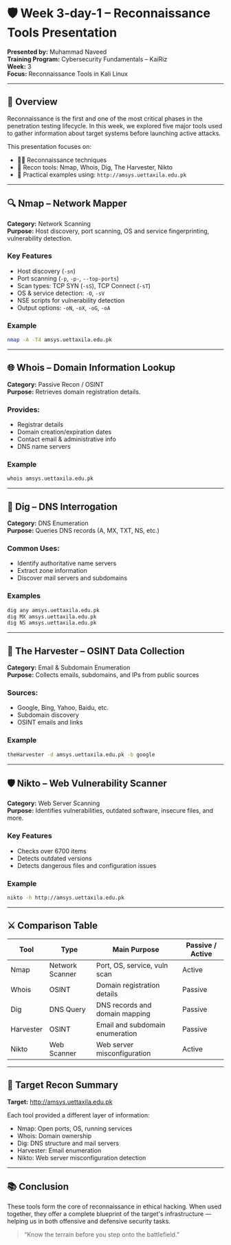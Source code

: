 # 🛡️ Week 3-day-1 – Reconnaissance Tools Presentation

**Presented by:** Muhammad Naveed  
**Training Program:** Cybersecurity Fundamentals – KaiRiz  
**Week:** 3  
**Focus:** Reconnaissance Tools in Kali Linux  

---

## 📌 Overview

Reconnaissance is the first and one of the most critical phases in the penetration testing lifecycle. In this week, we explored five major tools used to gather information about target systems before launching active attacks.

This presentation focuses on:

- 🕵️‍♂️ Reconnaissance techniques  
- 🧰 Recon tools: Nmap, Whois, Dig, The Harvester, Nikto  
- 🏁 Practical examples using: `http://amsys.uettaxila.edu.pk`

---

## 🔍 Nmap – Network Mapper

**Category:** Network Scanning  
**Purpose:** Host discovery, port scanning, OS and service fingerprinting, vulnerability detection.

### Key Features

- Host discovery (`-sn`)  
- Port scanning (`-p`, `-p-`, `--top-ports`)  
- Scan types: TCP SYN (`-sS`), TCP Connect (`-sT`)  
- OS & service detection: `-O`, `-sV`  
- NSE scripts for vulnerability detection  
- Output options: `-oN`, `-oX`, `-oG`, `-oA`

### Example

```bash
nmap -A -T4 amsys.uettaxila.edu.pk
```

---

## 🌐 Whois – Domain Information Lookup

**Category:** Passive Recon / OSINT  
**Purpose:** Retrieves domain registration details.

### Provides:

- Registrar details  
- Domain creation/expiration dates  
- Contact email & administrative info  
- DNS name servers  

### Example

```bash
whois amsys.uettaxila.edu.pk
```

---

## 🧭 Dig – DNS Interrogation

**Category:** DNS Enumeration  
**Purpose:** Queries DNS records (A, MX, TXT, NS, etc.)

### Common Uses:

- Identify authoritative name servers  
- Extract zone information  
- Discover mail servers and subdomains  

### Examples

```bash
dig any amsys.uettaxila.edu.pk  
dig MX amsys.uettaxila.edu.pk  
dig NS amsys.uettaxila.edu.pk
```

---

## 📧 The Harvester – OSINT Data Collection

**Category:** Email & Subdomain Enumeration  
**Purpose:** Collects emails, subdomains, and IPs from public sources

### Sources:

- Google, Bing, Yahoo, Baidu, etc.  
- Subdomain discovery  
- OSINT emails and links

### Example

```bash
theHarvester -d amsys.uettaxila.edu.pk -b google
```

---

## 🛡️ Nikto – Web Vulnerability Scanner

**Category:** Web Server Scanning  
**Purpose:** Identifies vulnerabilities, outdated software, insecure files, and more.

### Key Features

- Checks over 6700 items  
- Detects outdated versions  
- Detects dangerous files and configuration issues

### Example

```bash
nikto -h http://amsys.uettaxila.edu.pk
```

---

## ⚔️ Comparison Table

| Tool         | Type            | Main Purpose                    | Passive / Active |
|--------------|------------------|----------------------------------|------------------|
| Nmap         | Network Scanner  | Port, OS, service, vuln scan     | Active           |
| Whois        | OSINT            | Domain registration details      | Passive          |
| Dig          | DNS Query        | DNS records and domain mapping   | Passive          |
| Harvester    | OSINT            | Email and subdomain enumeration  | Passive          |
| Nikto        | Web Scanner      | Web server misconfiguration      | Active           |

---

## 🎯 Target Recon Summary

**Target:** http://amsys.uettaxila.edu.pk

Each tool provided a different layer of information:

- Nmap: Open ports, OS, running services  
- Whois: Domain ownership  
- Dig: DNS structure and mail servers  
- Harvester: Email enumeration  
- Nikto: Web server misconfiguration detection

---

## 📚 Conclusion

These tools form the core of reconnaissance in ethical hacking. When used together, they offer a complete blueprint of the target's infrastructure — helping us in both offensive and defensive security tasks.

> “Know the terrain before you step onto the battlefield.”

